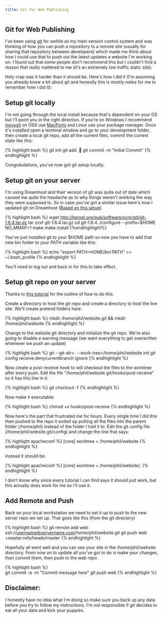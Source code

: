 ```yaml
---
title: Git for Web Publishing
---
```


Git for Web Publishing
---------

I've been using [git](http://git-scm.com/) for awhile as my main version control system and was thinking of how you can push a repository to a remote site (usually for sharing that repository between developers) which made me think about how I could use that to push out the latest updates a website I'm working on.  I found out that some people don't recommend this but I couldn't find a reason that really mattered to me (it's an extremely low traffic static site).

Holy crap was it harder than it should be.  Here's how I did it (I'm assuming you already know a bit about git and honestly this is mostly notes for me to remember how I did it):

Setup git locally
-----------------

I'm not going through the local install because that's dependent on your OS but I'll point you in the right direction.  If you're on Windows I recommend [msysgit](http://code.google.com/p/msysgit/) on OSX use [MacPorts](http://www.macports.org/) and Linux use your package manager. Once it's installed open a terminal window and go to your development folder, then create a local git repo, add all the current files, commit the current state like this:

{% highlight bash %}
git init
git add .
git commit -m "Initial Commit"
{% endhighlight %}
	
Congratulations, you've now got git setup locally.


Setup git on your server
------------------------

I'm using Dreamhost and their version of git was quite out of date which caused me quite the headache as to why things weren't working the way they were supposed to.  So in case you've got a similar issue here's how I updated git on Dreamhost 
([Based on this setup](http://blog.marcoborromeo.com/how-to-install-gitosis-on-a-dreamhost-shared-account)).

{% highlight bash %}
wget http://kernel.org/pub/software/scm/git/git-1.6.4.tar.gz
tar zxvf git-1.6.4.tar.gz
cd git-1.6.4
./configure --prefix=$HOME NO_MMAP=1
make
make install
{%endhighlight%}
	
You've just installed git to your $HOME path so now you have to add that new bin folder to your PATH variable like this:

{% highlight bash %}
echo "export PATH=$HOME/bin:$PATH" >> ~/.bash_profile
{% endhighlight %}
	
You'll need to log out and back in for this to take effect.


Setup git repo on your server
-----------------------------

Thanks to [this tutorial](http://toroid.org/ams/git-website-howto) for the outline of how to do this.

Create a directory to host the git repo and create a directory to host the live site.  We'll create pretend folders here:

{% highlight bash %}
mkdir /home/phil/website.git && mkdir /home/phil/website
{% endhighlight %}
	
Change to the website.git directory and initialize the git repo.  We're also going to disable a warning message (we want everything to get overwritten whenever we push an update)

{% highlight bash %}
git --git-dir=. --work-tree=/home/phil/website init
git config receive.denycurrentbranch ignore
{% endhighlight %}	

Now create a post-receive hook to will checkout the files to the worktree after every push.  Edit the file "/home/phil/website.git/hooks/post-receive" so it has this line in it:

{% highlight bash %}
git checkout -f
{% endhighlight %}

Now make it executable:

{% highlight bash %}
chmod +x hooks/post-receive
{% endhighlight %}

Now here's the part that frustrated me for hours.  Every single time I did this then pushed to the repo it ended up putting all the files into the parent folder (/home/phil) instead of the folder I told it to.  Edit the git config file (/home/phil/website.git/config) and change the line that says:

{% highlight apacheconf %}
[core]
	worktree = /home/phil/website
{% endhighlight %}
		
instead it should be:

{% highlight apacheconf %}
[core]
	worktree = /home/phil/website/.
{% endhighlight %}
		
I don't know why since every tutorial I can find says it should just work, but this actually does work for me so I'll use it.


Add Remote and Push
-------------------

Back on your local workstation we need to set it up to push to the new server repo we set up.  That goes like this (from the git directory)

{% highlight bash %}
git remote add web ssh://username@servername.com/home/phil/website.git
git push web +master:refs/heads/master
{% endhighlight %}
	
Hopefully all went well and you can see your site in the /home/phil/website directory.  From now on to update all you've got to do is make your changes, then commit them, then push to the web repo.

{% highlight bash %}	
git commit -a -m "Commit message here"
git push web
{% endhighlight %}

	
Disclaimer:
-----------

I honestly have no idea what I'm doing so make sure you back up any data before you try to follow my instructions.  I'm not responsible if git decides to eat all your data and kick your puppies.